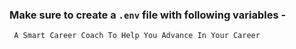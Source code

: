 ### Make sure to create a `.env` file with following variables -

```
 A Smart Career Coach To Help You Advance In Your Career

